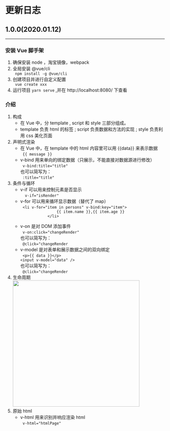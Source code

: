 # 更新日志

## 1.0.0(2020.01.12)

---

### 安装 Vue 脚手架

<ol>
    <li>确保安装 node ，淘宝镜像，webpack </li>
    <li>全局安装 @vue/cli</li>
    <code> npm install -g @vue/cli</code>
    <li>创建项目并进行自定义配置 </li>
     <code> vue create xxx</code>
    <li>运行项目 <code>yarn serve</code> ,并在 http://localhost:8080/ 下查看</li>
    
</ol>

### 介绍

<ol>
    <li>
       构成 
       <ul>
           <li>
            在 Vue 中，分 template , script 和 style 三部分组成。
           </li>
           <li>
            template 负责 html 的标签 ; script 负责数据和方法的实现 ; style 负责利用 css 美化页面
           </li>
       </ul>
    </li>
    <li>
       声明式渲染
       <ul>
           <li>
           在 Vue 中，在 template 中的 html 内容里可以用 {{data}} 来表示数据
           <br>
           <code> {{ message }} </code>
           </li>
           <li>
           v-bind 用来单向的绑定数据（只展示，不能直接对数据源进行修改）
           <br>
           <code> v-bind:title="title" </code>
           <br>
           也可以简写为：
           <br>
           <code> :title="title"  </code>
           </li>
       </ul>
    </li>
    <li>
       条件与循环
       <ul>
           <li>
           v-if 可以用来控制元素是否显示
           <br>
           <code>  v-if="isRender" </code>
           </li>
           <li>
           v-for 可以用来循环显示数据（替代了 map）
           <br>
           <code> &lt;li v-for=&quot;item in persons&quot; v-bind:key=&quot;item&quot;&gt;
                {{ item.name }},{{ item.age }}
            &lt;/li&gt;
            </code>
           </li>
           <li>
           v-on 是对 DOM 添加事件
           <br>
           <code> v-on:click="changeRender" </code>
           <br>
           也可以简写为：
           <br>
           <code> @click="changeRender </code>
           </li>
           <li>
           v-model 是对表单和展示数据之间的双向绑定
           <br>
           <code> &lt;p&gt;{{ data }}&lt;/p&gt;
&lt;input v-model=&quot;data&quot; /&gt;</code>
           <br>
           也可以简写为：
           <br>
           <code> @click="changeRender </code>
           </li>
       </ul>
    </li>
    <li>
    生命周期
    <br>
        <img width="400px" src="https://cn.vuejs.org/images/lifecycle.png">
    </li>
    <li>
    原始 html
         <ul>
           <li>
           v-html 用来识别并响应渲染 html
           <br>
           <code> v-html="htmlPage" </code>
           </li>
       </ul>
    </li>
</ol>

